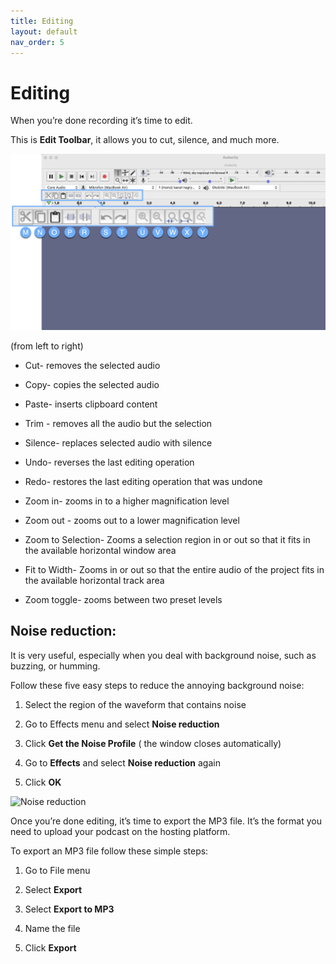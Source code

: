 ```yaml
---
title: Editing
layout: default
nav_order: 5
---
```


# Editing

When you’re done recording it’s time to edit. 

This is **Edit Toolbar**, it allows you to cut, silence, and much more.

![Edit Toolbar](assets/images/Audacity_Edit_Toolbar.png)


(from left to right)

- Cut- removes the selected audio

- Copy- copies the selected audio

- Paste- inserts clipboard content 

- Trim - removes all the audio but the selection 

- Silence- replaces selected audio with silence

- Undo- reverses the last editing operation

- Redo- restores the last editing operation that was undone

- Zoom in- zooms in to a higher magnification level

- Zoom out - zooms out to a lower magnification level

- Zoom to Selection- Zooms a selection region in or out so that it fits in the available horizontal window area

- Fit to Width-  Zooms in or out so that the entire audio of the project fits in the available horizontal track area

- Zoom toggle- zooms between two preset levels


## Noise reduction:

It is very useful, especially when you deal with background noise, such as buzzing, or humming. 

Follow these five easy steps to reduce the annoying background noise: 

1. Select the region of the waveform that contains noise

2. Go to Effects menu and select **Noise reduction** 

3. Click **Get the Noise Profile** ( the window closes automatically)

4. Go to **Effects** and select **Noise reduction** again 

5. Click **OK**

![Noise reduction](assets/images/Audacity_Noisereduction.gif)


Once you’re done editing, it’s time to export the MP3 file. It’s the format you need to upload your podcast on the hosting platform.

To export an MP3 file follow these simple steps: 

1. Go to File menu

2. Select **Export**

3. Select **Export to MP3**

4. Name the file 

5. Click **Export**